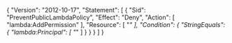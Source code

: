 {
  "Version": "2012-10-17",
  "Statement": [
    {
      "Sid": "PreventPublicLambdaPolicy",
      "Effect": "Deny",
      "Action": [
        "lambda:AddPermission"
      ],
      "Resource": [
        "*"
      ],
      "Condition": {
        "StringEquals": {
          "lambda:Principal": [
            "*"
          ]
        }
      }
    }
  ]
}